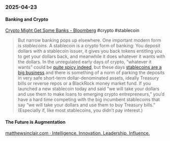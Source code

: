 ### 2025-04-23
#### Banking and Crypto
[Crypto Might Get Some Banks - Bloomberg](https://www.bloomberg.com/opinion/newsletters/2025-04-21/crypto-might-get-some-banks?cmpid=BBD042125_MONEYSTUFF&sref=6rqLu4ZS) #crypto #stablecoin 

> But narrow banking pops up elsewhere. One important modern form is _stablecoins_. A stablecoin is a crypto form of banking: You deposit dollars with a stablecoin issuer, it gives you back tokens entitling you to get your dollars back, and meanwhile it does whatever it wants with the dollars. In the unregulated early days of crypto, “whatever it wants” could be [quite spicy indeed](https://www.bloomberg.com/opinion/articles/2019-04-26/things-got-weird-for-stablecoin-tether), but these days [stablecoins are a big business](https://www.bloomberg.com/opinion/newsletters/2025-04-02/stablecoins-are-growing-up?srnd=undefined) and there is something of a norm of parking the deposits in very safe short-term dollar-denominated assets, ideally Treasury bills or reverse repos or a BlackRock money market fund. If you launched a new stablecoin today and said “we will take your dollars and use them to make loans to emerging crypto entrepreneurs,” you’d have a hard time competing with the big incumbent stablecoins that say “we will take your dollars and use them to buy Treasury bills.” (Especially if, like most stablecoins, you didn’t pay interest.)


#### The Future is Augmentation
[matthewsinclair.com     · Intelligence. Innovation. Leadership. Influence.](https://matthewsinclair.com/blog/0178-why-llm-powered-programming-is-more-mech-suit-than-artificial-human)